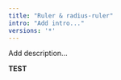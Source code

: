 ```yaml
---
title: "Ruler & radius-ruler"
intro: "Add intro..."
versions: '*'
---
```

Add description...


**TEST**
